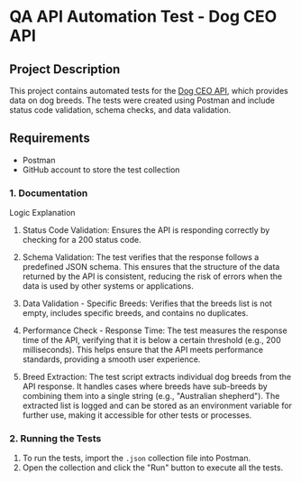 # QA API Automation Test - Dog CEO API

## Project Description

This project contains automated tests for the [Dog CEO API](https://dog.ceo/dog-api/), which provides data on dog breeds. The tests were created using Postman and include status code validation, schema checks, and data validation.

## Requirements

- Postman
- GitHub account to store the test collection

### 1. Documentation

Logic Explanation

1. Status Code Validation:
Ensures the API is responding correctly by checking for a 200 status code.

2. Schema Validation:
The test verifies that the response follows a predefined JSON schema. This ensures that the structure of the data returned by the API is consistent, reducing the risk of errors when the data is used by other systems or applications.

4. Data Validation - Specific Breeds:
Verifies that the breeds list is not empty, includes specific breeds, and contains no duplicates.

5. Performance Check - Response Time:
The test measures the response time of the API, verifying that it is below a certain threshold (e.g., 200 milliseconds). This helps ensure that the API meets performance standards, providing a smooth user experience.

6. Breed Extraction:
The test script extracts individual dog breeds from the API response. It handles cases where breeds have sub-breeds by combining them into a single string (e.g., "Australian shepherd"). The extracted list is logged and can be stored as an environment variable for further use, making it accessible for other tests or processes.

### 2. Running the Tests

1. To run the tests, import the `.json` collection file into Postman.
2. Open the collection and click the "Run" button to execute all the tests.
